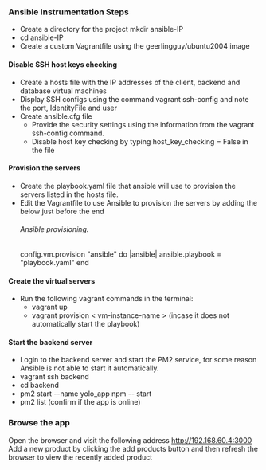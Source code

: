 ### Ansible Instrumentation Steps
- Create a directory for the project mkdir ansible-IP
- cd ansible-IP
- Create a custom Vagrantfile using the geerlingguy/ubuntu2004 image
#### Disable SSH host keys checking
- Create a hosts file with the IP addresses of the client, backend and database virtual machines 
- Display SSH configs using the command vagrant ssh-config and note the port, IdentityFile and user
- Create ansible.cfg file 
  - Provide the security settings using the information from the vagrant ssh-config command. 
  - Disable host key checking by typing host_key_checking = False in the file

#### Provision the servers 
- Create the playbook.yaml file that ansible will use to provision the servers listed in the hosts file. 
- Edit the Vagrantfile to use Ansible to provision the servers by adding the below just before the end
  ###### Ansible provisioning.
  config.vm.provision "ansible" do |ansible|
    ansible.playbook = "playbook.yaml"
  end

#### Create the virtual servers
- Run the following vagrant commands in the terminal:
  - vagrant up
  - vagrant provision < vm-instance-name > (incase it does not automatically start the playbook)

#### Start the backend server
- Login to the backend server and start the PM2 service, for some reason Ansible is not able to start it automatically.
- vagrant ssh backend
- cd backend
- pm2 start --name yolo_app npm -- start
- pm2 list (confirm if the app is online)

### Browse the app
Open the browser and visit the following address http://192.168.60.4:3000
Add a new product by clicking the add products button and then refresh the browser to view the recently added product


